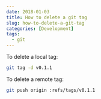 ```yaml
---
date: 2018-01-03
title: How to delete a git tag
slug: how-to-delete-a-git-tag
categories: [Development]
tags:
  - git
---
```


To delete a local tag:

```bash
git tag -d v0.1.1
```

To delete a remote tag:

```bash
git push origin :refs/tags/v0.1.1
```
